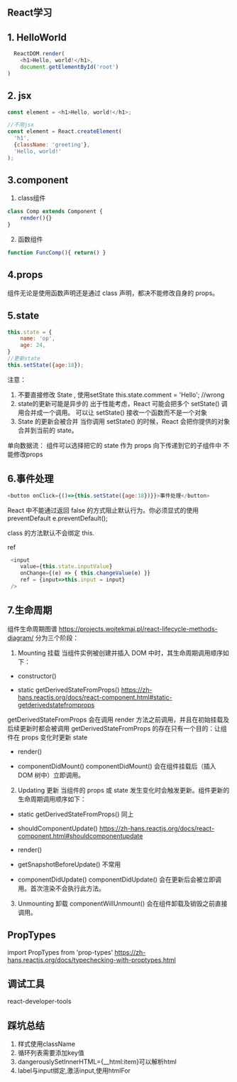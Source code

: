 ## React学习

## 1. HelloWorld
```javascript
  ReactDOM.render(
    <h1>Hello, world!</h1>,
    document.getElementById('root')
)
```

## 2. jsx
```javascript
const element = <h1>Hello, world!</h1>;

//不用jsx
const element = React.createElement(
  'h1',
  {className: 'greeting'},
  'Hello, world!'
);
```

## 3.component

1. class组件
```javascript
class Comp extends Component {
    render(){}
}
```
2. 函数组件
```javascript
function FuncComp(){ return() }
```

## 4.props
组件无论是使用函数声明还是通过 class 声明，都决不能修改自身的 props。

## 5.state
```javascript
this.state = {
    name: 'op',
    age: 24,
}
//更新state
this.setState({age:18});
```
注意：
1. 不要直接修改 State , 使用setState
this.state.comment = 'Hello'; //wrong
2. state的更新可能是异步的
出于性能考虑，React 可能会把多个 setState() 调用合并成一个调用。
可以让 setState() 接收一个函数而不是一个对象
3. State 的更新会被合并
当你调用 setState() 的时候，React 会把你提供的对象合并到当前的 state。

单向数据流：
组件可以选择把它的 state 作为 props 向下传递到它的子组件中
不能修改props

## 6.事件处理
```javascript
<button onClick={()=>{this.setState({age:18})}}>事件处理</button>
```
React 中不能通过返回 false 的方式阻止默认行为。你必须显式的使用 preventDefault
e.preventDefault();

class 的方法默认不会绑定 this.

ref
```javascript
 <input 
    value={this.state.inputValue} 
    onChange={(e) => { this.changeValue(e) }}
    ref = {input=>this.input = input}
 />
```

## 7.生命周期
组件生命周期图谱
https://projects.wojtekmaj.pl/react-lifecycle-methods-diagram/
分为三个阶段：
1. Mounting 挂载
当组件实例被创建并插入 DOM 中时，其生命周期调用顺序如下：

- constructor()

- static getDerivedStateFromProps()
https://zh-hans.reactjs.org/docs/react-component.html#static-getderivedstatefromprops

getDerivedStateFromProps 会在调用 render 方法之前调用，并且在初始挂载及后续更新时都会被调用
getDerivedStateFromProps 的存在只有一个目的：让组件在 props 变化时更新 state

- render()

- componentDidMount()
componentDidMount() 会在组件挂载后（插入 DOM 树中）立即调用。

2. Updating 更新
当组件的 props 或 state 发生变化时会触发更新。组件更新的生命周期调用顺序如下：

- static getDerivedStateFromProps() 同上

- shouldComponentUpdate()
https://zh-hans.reactjs.org/docs/react-component.html#shouldcomponentupdate

- render()

- getSnapshotBeforeUpdate() 不常用

- componentDidUpdate()
componentDidUpdate() 会在更新后会被立即调用。首次渲染不会执行此方法。

3. Unmounting 卸载
componentWillUnmount() 会在组件卸载及销毁之前直接调用。

## PropTypes
import PropTypes from 'prop-types'
https://zh-hans.reactjs.org/docs/typechecking-with-proptypes.html
## 调试工具
react-developer-tools

## 踩坑总结

1. 样式使用className
2. 循环列表需要添加key值
3. dangerouslySetInnerHTML={__html:item}可以解析html
4. label与input绑定,激活input,使用htmlFor